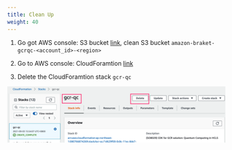 ```yaml
---
title: Clean Up
weight: 40
---
```

1. Go got AWS console: S3 bucket [link](https://console.aws.amazon.com/s3/home?region=ap-northeast-1&region=us-east-1), clean S3 bucket `amazon-braket-gcrqc-<account_id>-<region>`

2. Go to AWS console: CloudForamtion [link](https://console.aws.amazon.com/cloudformation/home?region=us-east-1#/stacks/create/template)

3. Delete the CloudForamtion stack `gcr-qc`

![CloudForamtion clean up](/images/qc-cleanup.png)
